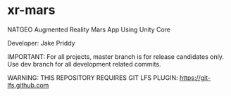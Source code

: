 # xr-mars
NATGEO Augmented Reality Mars App Using Unity Core

Developer: Jake Priddy

IMPORTANT: For all projects, master branch is for release candidates only. Use dev branch for all development related commits.


WARNING: THIS REPOSITORY REQUIRES GIT LFS PLUGIN: https://git-lfs.github.com
